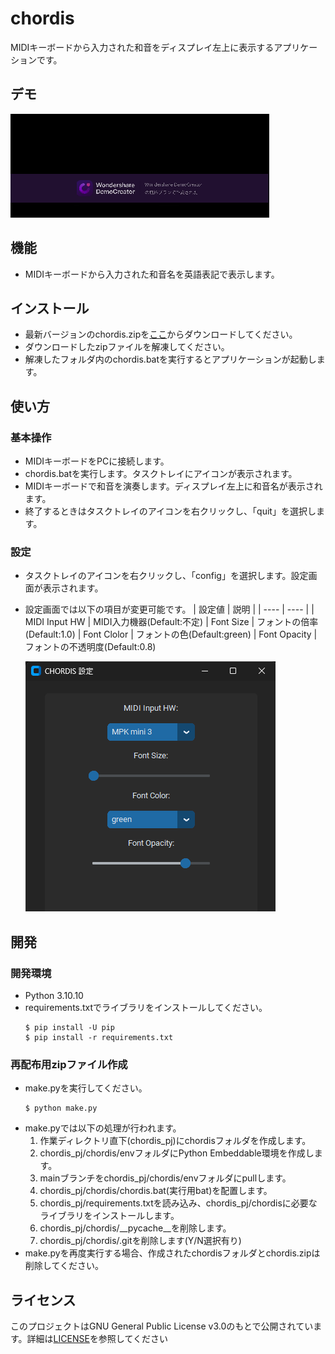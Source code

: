 # chordis
MIDIキーボードから入力された和音をディスプレイ左上に表示するアプリケーションです。

## デモ
![demo](res/demo.gif)

## 機能
- MIDIキーボードから入力された和音名を英語表記で表示します。

## インストール
- 最新バージョンのchordis.zipを[ここ](https://github.com/shuntacurosu/chordis/releases)からダウンロードしてください。
- ダウンロードしたzipファイルを解凍してください。
- 解凍したフォルダ内のchordis.batを実行するとアプリケーションが起動します。

## 使い方
### 基本操作
- MIDIキーボードをPCに接続します。
- chordis.batを実行します。タスクトレイにアイコンが表示されます。
- MIDIキーボードで和音を演奏します。ディスプレイ左上に和音名が表示されます。
- 終了するときはタスクトレイのアイコンを右クリックし、「quit」を選択します。

### 設定
- タスクトレイのアイコンを右クリックし、「config」を選択します。設定画面が表示されます。
- 設定画面では以下の項目が変更可能です。
    | 設定値 | 説明 |
    | ---- | ---- |
    | MIDI Input HW | MIDI入力機器(Default:不定)
    | Font Size | フォントの倍率(Default:1.0)
    | Font Clolor | フォントの色(Default:green)
    | Font Opacity | フォントの不透明度(Default:0.8)

    ![demo](res/config.png)
## 開発
### 開発環境
- Python 3.10.10
- requirements.txtでライブラリをインストールしてください。
    ```
    $ pip install -U pip
    $ pip install -r requirements.txt
    ```

### 再配布用zipファイル作成
- make.pyを実行してください。
    ```
    $ python make.py
    ```
- make.pyでは以下の処理が行われます。
    1. 作業ディレクトリ直下(chordis_pj)にchordisフォルダを作成します。
    1. chordis_pj/chordis/envフォルダにPython Embeddable環境を作成します。
    1. mainブランチをchordis_pj/chordis/envフォルダにpullします。
    1. chordis_pj/chordis/chordis.bat(実行用bat)を配置します。
    1. chordis_pj/requirements.txtを読み込み、chordis_pj/chordisに必要なライブラリをインストールします。
    1. chordis_pj/chordis/__pycache__を削除します。
    1. chordis_pj/chordis/.gitを削除します(Y/N選択有り)
- make.pyを再度実行する場合、作成されたchordisフォルダとchordis.zipは削除してください。

## ライセンス
このプロジェクトはGNU General Public License v3.0のもとで公開されています。詳細は[LICENSE](https://github.com/shuntacurosu/chordis/blob/main/LICENSE)を参照してください
